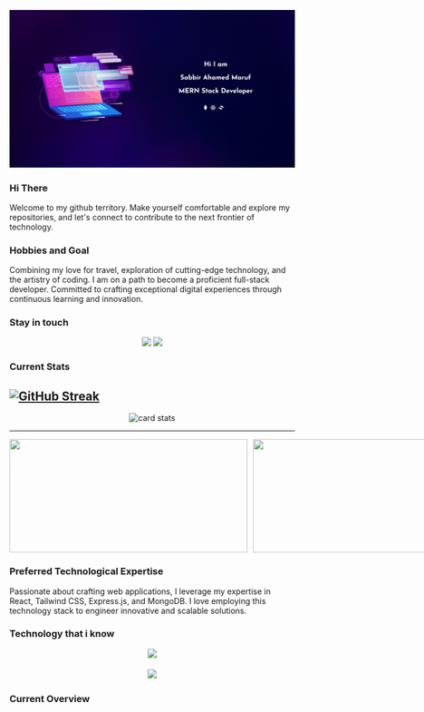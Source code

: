 <!-- banner -->

![Banner](/Assets/banner.jpg "banner")

<!-- Greetings -->

### Hi There

Welcome to my github territory. Make yourself comfortable and explore my repositories, and let's connect to contribute to the next frontier of technology.

<!-- Hobbies -->

### Hobbies and Goal

Combining my love for travel, exploration of cutting-edge technology, and the artistry of coding. I am on a path to become a proficient full-stack developer. Committed to crafting exceptional digital experiences through continuous learning and innovation.

<!-- Stay in touch -->

### Stay in touch

<div align="center">
<a href="mailto:sabbirahamedmaruf02@gmail.com"><img src="https://img.shields.io/badge/Gmail-D14836?style=for-the-badge&logo=gmail&logoColor=white"/></a>
<a href="https://www.linkedin.com/in/sabbir-ahamed-maruf"><img src="https://img.shields.io/badge/LinkedIn-0077B5?style=for-the-badge&logo=linkedin&logoColor=white"/></a>
</div>

<!-- Stats -->

### Current Stats

## [![GitHub Streak](https://github-readme-streak-stats.herokuapp.com?user=SabbirAhamedMaruf&theme=nightowl&hide_border=true&border_radius=0&card_width=850)](https://git.io/streak-stats)

<div align="center">

![card stats](https://github-profile-summary-cards.vercel.app/api/cards/profile-details?username=SabbirAhamedMaruf&theme=nightowl&card_width=1950)

</div>

---

<div style="display:flex;gap:10px;">
<img src="https://github-profile-summary-cards.vercel.app/api/cards/most-commit-language?username=SabbirAhamedMaruf&theme=nightowl" width="420px" height="200px"/>

<img src="https://github-profile-summary-cards.vercel.app/api/cards/stats?username=SabbirAhamedMaruf&theme=nightowl" width="420px" height="200px"/>
</div>

### Preferred Technological Expertise

Passionate about crafting web applications, I leverage my expertise in React, Tailwind CSS, Express.js, and MongoDB. I love employing this technology stack to engineer innovative and scalable solutions.

### Technology that i know

<p align="center">
    <img src="https://skillicons.dev/icons?i=html,css,tailwind,js,react,express,mongodb" /><br><br>
    <img src="https://skillicons.dev/icons?i=vscode,git,github,figma,netlify,vercel" />
</p>

### Current Overview
